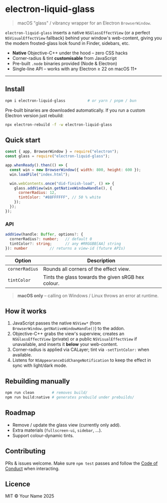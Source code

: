 # electron-liquid-glass

> macOS "glass" / vibrancy wrapper for an Electron `BrowserWindow`.

`electron-liquid-glass` inserts a native `NSGlassEffectView` (or a perfect
`NSVisualEffectView` fallback) behind your window's web-content, giving you the
modern frosted-glass look found in Finder, sidebars, etc.

- **Native** Objective-C++ under the hood – zero CSS hacks
- Corner-radius & tint **customisable** from JavaScript
- Pre-built `.node` binaries provided (Node & Electron)
- Single-line API – works with any Electron ≥ 22 on macOS 11+

---

## Install

```bash
npm i electron-liquid-glass          # or yarn / pnpm / bun
```

Pre-built binaries are downloaded automatically. If you run a custom Electron
version just rebuild:

```bash
npx electron-rebuild -f -w electron-liquid-glass
```

## Quick start

```js
const { app, BrowserWindow } = require("electron");
const glass = require("electron-liquid-glass");

app.whenReady().then(() => {
  const win = new BrowserWindow({ width: 800, height: 600 });
  win.loadFile("index.html");

  win.webContents.once("did-finish-load", () => {
    glass.addView(win.getNativeWindowHandle(), {
      cornerRadius: 12,
      tintColor: "#88FFFFFF", // 50 % white
    });
  });
});
```

### API

```ts
addView(handle: Buffer, options?: {
  cornerRadius?: number;   // default 0
  tintColor?: string;      // any #RRGGBB[AA] string
}): number          // returns a view-id (future APIs)
```

| Option         | Description                                        |
| -------------- | -------------------------------------------------- |
| `cornerRadius` | Rounds all corners of the effect view.             |
| `tintColor`    | Tints the glass towards the given sRGB hex colour. |

> **macOS only** – calling on Windows / Linux throws an error at runtime.

## How it works

1. JavaScript passes the native `NSView*` (from
   `BrowserWindow.getNativeWindowHandle()`) to the addon.
2. Objective-C++ grabs the view's superview, creates an `NSGlassEffectView`
   (private) or a public `NSVisualEffectView` if unavailable, and inserts it
   **below** your web-content.
3. Corner-radius is applied via CALayer; tint via `-setTintColor:` when
   available.
4. Listens for `NSAppearanceDidChangeNotification` to keep the effect in sync
   with light/dark mode.

## Rebuilding manually

```bash
npm run clean        # removes build/
npm run build:native # generates prebuild under prebuilds/
```

## Roadmap

- Remove / update the glass view (currently only add).
- Extra materials (`fullscreen-ui`, `sidebar`, …).
- Support colour-dynamic tints.

## Contributing

PRs & issues welcome. Make sure `npm test` passes and follow the
[Code of Conduct](CODE_OF_CONDUCT.md) when interacting.

## Licence

MIT © Your Name 2025
